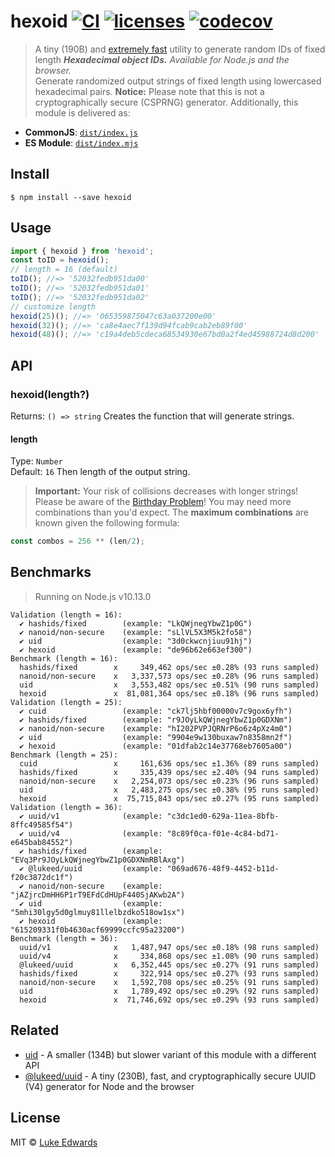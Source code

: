 # hexoid [![CI](https://github.com/lukeed/hexoid/workflows/CI/badge.svg)](https://github.com/lukeed/hexoid/actions) [![licenses](https://licenses.dev/b/npm/hexoid)](https://licenses.dev/npm/hexoid) [![codecov](https://badgen.now.sh/codecov/c/github/lukeed/hexoid)](https://codecov.io/gh/lukeed/hexoid)
> A tiny (190B) and [extremely fast](#benchmarks) utility to generate random IDs of fixed length
_**Hexadecimal object IDs.** Available for Node.js and the browser._<br>Generate randomized output strings of fixed length using lowercased hexadecimal pairs.
> **Notice:** Please note that this is not a cryptographically secure (CSPRNG) generator.
Additionally, this module is delivered as:
* **CommonJS**: [`dist/index.js`](https://unpkg.com/hexoid/dist/index.js)
* **ES Module**: [`dist/index.mjs`](https://unpkg.com/hexoid/dist/index.mjs)
## Install
```
$ npm install --save hexoid
```
## Usage
```js
import { hexoid } from 'hexoid';
const toID = hexoid();
// length = 16 (default)
toID(); //=> '52032fedb951da00'
toID(); //=> '52032fedb951da01'
toID(); //=> '52032fedb951da02'
// customize length
hexoid(25)(); //=> '065359875047c63a037200e00'
hexoid(32)(); //=> 'ca8e4aec7f139d94fcab9cab2eb89f00'
hexoid(48)(); //=> 'c19a4deb5cdeca68534930e67bd0a2f4ed45988724d8d200'
```
## API
### hexoid(length?)
Returns: `() => string`
Creates the function that will generate strings.
#### length
Type: `Number`<br>
Default: `16`
Then length of the output string.
> **Important:** Your risk of collisions decreases with longer strings!<br>Please be aware of the [Birthday Problem](https://betterexplained.com/articles/understanding-the-birthday-paradox/)! You may need more combinations than you'd expect.
The **maximum combinations** are known given the following formula:
```js
const combos = 256 ** (len/2);
```
## Benchmarks
> Running on Node.js v10.13.0
```
Validation (length = 16):
  ✔ hashids/fixed        (example: "LkQWjnegYbwZ1p0G")
  ✔ nanoid/non-secure    (example: "sLlVL5X3M5k2fo58")
  ✔ uid                  (example: "3d0ckwcnjiuu91hj")
  ✔ hexoid               (example: "de96b62e663ef300")
Benchmark (length = 16):
  hashids/fixed        x     349,462 ops/sec ±0.28% (93 runs sampled)
  nanoid/non-secure    x   3,337,573 ops/sec ±0.28% (96 runs sampled)
  uid                  x   3,553,482 ops/sec ±0.51% (90 runs sampled)
  hexoid               x  81,081,364 ops/sec ±0.18% (96 runs sampled)
Validation (length = 25):
  ✔ cuid                 (example: "ck7lj5hbf00000v7c9gox6yfh")
  ✔ hashids/fixed        (example: "r9JOyLkQWjnegYbwZ1p0GDXNm")
  ✔ nanoid/non-secure    (example: "hI202PVPJQRNrP6o6z4pXz4m0")
  ✔ uid                  (example: "9904e9w130buxaw7n8358mn2f")
  ✔ hexoid               (example: "01dfab2c14e37768eb7605a00")
Benchmark (length = 25):
  cuid                 x     161,636 ops/sec ±1.36% (89 runs sampled)
  hashids/fixed        x     335,439 ops/sec ±2.40% (94 runs sampled)
  nanoid/non-secure    x   2,254,073 ops/sec ±0.23% (96 runs sampled)
  uid                  x   2,483,275 ops/sec ±0.38% (95 runs sampled)
  hexoid               x  75,715,843 ops/sec ±0.27% (95 runs sampled)
Validation (length = 36):
  ✔ uuid/v1              (example: "c3dc1ed0-629a-11ea-8bfb-8ffc49585f54")
  ✔ uuid/v4              (example: "8c89f0ca-f01e-4c84-bd71-e645bab84552")
  ✔ hashids/fixed        (example: "EVq3Pr9JOyLkQWjnegYbwZ1p0GDXNmRBlAxg")
  ✔ @lukeed/uuid         (example: "069ad676-48f9-4452-b11d-f20c3872dc1f")
  ✔ nanoid/non-secure    (example: "jAZjrcDmHH6P1rT9EFdCdHUpF440SjAKwb2A")
  ✔ uid                  (example: "5mhi30lgy5d0glmuy81llelbzdko518ow1sx")
  ✔ hexoid               (example: "615209331f0b4630acf69999ccfc95a23200")
Benchmark (length = 36):
  uuid/v1              x   1,487,947 ops/sec ±0.18% (98 runs sampled)
  uuid/v4              x     334,868 ops/sec ±1.08% (90 runs sampled)
  @lukeed/uuid         x   6,352,445 ops/sec ±0.27% (91 runs sampled)
  hashids/fixed        x     322,914 ops/sec ±0.27% (93 runs sampled)
  nanoid/non-secure    x   1,592,708 ops/sec ±0.25% (91 runs sampled)
  uid                  x   1,789,492 ops/sec ±0.29% (92 runs sampled)
  hexoid               x  71,746,692 ops/sec ±0.29% (93 runs sampled)
```
## Related
- [uid](https://github.com/lukeed/uid) - A smaller (134B) but slower variant of this module with a different API
- [@lukeed/uuid](https://github.com/lukeed/uuid) - A tiny (230B), fast, and cryptographically secure UUID (V4) generator for Node and the browser
## License
MIT © [Luke Edwards](https://lukeed.com)
